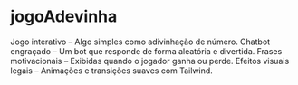 # jogoAdevinha
  Jogo interativo – Algo simples como adivinhação de número. 
  Chatbot engraçado – Um bot que responde de forma aleatória e divertida. Frases motivacionais – Exibidas quando o jogador ganha ou perde. 
  Efeitos visuais legais – Animações e transições suaves com Tailwind.
